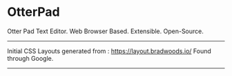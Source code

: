 # OtterPad
Otter Pad Text Editor. Web Browser Based. Extensible. Open-Source.

***

Initial CSS Layouts generated from : 
https://layout.bradwoods.io/
Found through Google.


***
